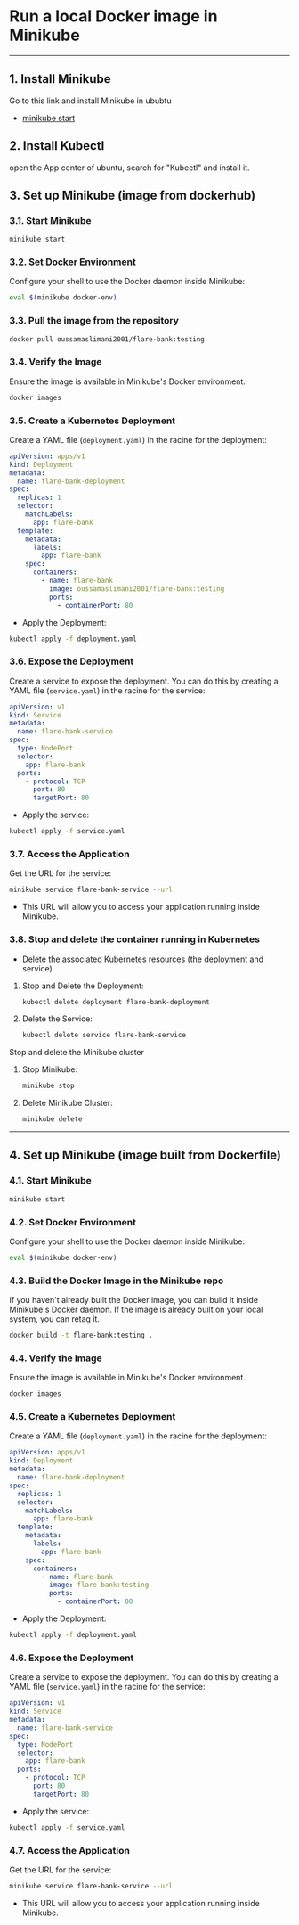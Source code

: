 # Run a local Docker image in Minikube

---

## 1. Install Minikube

Go to this link and install Minikube in ububtu

- [minikube start](https://minikube.sigs.k8s.io/docs/start/?arch=%2Flinux%2Fx86-64%2Fstable%2Fbinary+download)

## 2. Install Kubectl

open the App center of ubuntu, search for "Kubectl" and install it.

## 3. Set up Minikube (image from dockerhub)

### 3.1. Start Minikube

```sh
minikube start
```

### 3.2. Set Docker Environment

Configure your shell to use the Docker daemon inside Minikube:

```sh
eval $(minikube docker-env)
```

### 3.3. Pull the image from the repository

```sh
docker pull oussamaslimani2001/flare-bank:testing
```

### 3.4. Verify the Image

Ensure the image is available in Minikube's Docker environment.

```sh
docker images
```

### 3.5. Create a Kubernetes Deployment

Create a YAML file (`deployment.yaml`) in the racine for the deployment:

```yaml
apiVersion: apps/v1
kind: Deployment
metadata:
  name: flare-bank-deployment
spec:
  replicas: 1
  selector:
    matchLabels:
      app: flare-bank
  template:
    metadata:
      labels:
        app: flare-bank
    spec:
      containers:
        - name: flare-bank
          image: oussamaslimani2001/flare-bank:testing
          ports:
            - containerPort: 80
```

- Apply the Deployment:

```sh
kubectl apply -f deployment.yaml
```

### 3.6. Expose the Deployment

Create a service to expose the deployment. You can do this by creating a YAML file (`service.yaml`) in the racine for the service:

```yaml
apiVersion: v1
kind: Service
metadata:
  name: flare-bank-service
spec:
  type: NodePort
  selector:
    app: flare-bank
  ports:
    - protocol: TCP
      port: 80
      targetPort: 80
```

- Apply the service:

```sh
kubectl apply -f service.yaml
```

### 3.7. Access the Application

Get the URL for the service:

```sh
minikube service flare-bank-service --url
```

- This URL will allow you to access your application running inside Minikube.

### 3.8. Stop and delete the container running in Kubernetes

- Delete the associated Kubernetes resources (the deployment and service)

1. Stop and Delete the Deployment:

   ```sh
   kubectl delete deployment flare-bank-deployment
   ```

2. Delete the Service:
   ```sh
   kubectl delete service flare-bank-service
   ```

Stop and delete the Minikube cluster

1. Stop Minikube:

   ```sh
   minikube stop
   ```

2. Delete Minikube Cluster:
   ```sh
   minikube delete
   ```

---

## 4. Set up Minikube (image built from Dockerfile)

### 4.1. Start Minikube

```sh
minikube start
```

### 4.2. Set Docker Environment

Configure your shell to use the Docker daemon inside Minikube:

```sh
eval $(minikube docker-env)
```

### 4.3. Build the Docker Image in the Minikube repo

If you haven't already built the Docker image, you can build it inside Minikube's Docker daemon. If the image is already built on your local system, you can retag it.

```sh
docker build -t flare-bank:testing .
```

### 4.4. Verify the Image

Ensure the image is available in Minikube's Docker environment.

```sh
docker images
```

### 4.5. Create a Kubernetes Deployment

Create a YAML file (`deployment.yaml`) in the racine for the deployment:

```yaml
apiVersion: apps/v1
kind: Deployment
metadata:
  name: flare-bank-deployment
spec:
  replicas: 1
  selector:
    matchLabels:
      app: flare-bank
  template:
    metadata:
      labels:
        app: flare-bank
    spec:
      containers:
        - name: flare-bank
          image: flare-bank:testing
          ports:
            - containerPort: 80
```

- Apply the Deployment:

```sh
kubectl apply -f deployment.yaml
```

### 4.6. Expose the Deployment

Create a service to expose the deployment. You can do this by creating a YAML file (`service.yaml`) in the racine for the service:

```yaml
apiVersion: v1
kind: Service
metadata:
  name: flare-bank-service
spec:
  type: NodePort
  selector:
    app: flare-bank
  ports:
    - protocol: TCP
      port: 80
      targetPort: 80
```

- Apply the service:

```sh
kubectl apply -f service.yaml
```

### 4.7. Access the Application

Get the URL for the service:

```sh
minikube service flare-bank-service --url
```

- This URL will allow you to access your application running inside Minikube.
